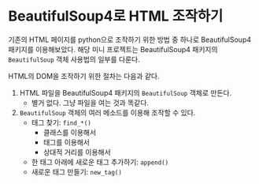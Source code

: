 # BeautifulSoup4로 HTML 조작하기

기존의 HTML 페이지를 python으로 조작하기 위한 방법 중 하나로 BeautifulSoup4 패키지를 이용해보았다.
해당 미니 프로젝트는 BeautifulSoup4 패키지의 `BeautifulSoup` 객체 사용법의 일부를 다룬다. 

HTML의 DOM을 조작하기 위한 절차는 다음과 같다.

1. HTML 파일을 BeautifulSoup4 패키지의 `BeautifulSoup` 객체로 만든다.
    - 별거 없다. 그냥 파일을 여는 것과 똑같다.
2. `BeautifulSoup` 객체의 여러 메소드를 이용해 조작할 수 있다.
   - 태그 찾기: `find_*()`
     - 클래스를 이용해서
     - 태그를 이용해서
     - 상대적 거리를 이용해서
   - 한 태그 아래에 새로운 태그 추가하기: `append()`
   - 새로운 태그 만들기: `new_tag()`
